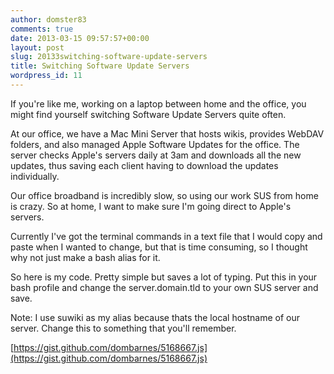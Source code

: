 ```yaml
---
author: domster83
comments: true
date: 2013-03-15 09:57:57+00:00
layout: post
slug: 20133switching-software-update-servers
title: Switching Software Update Servers
wordpress_id: 11
---
```


If you're like me, working on a laptop between home and the office, you might find yourself switching Software Update Servers quite often.





At our office, we have a Mac Mini Server that hosts wikis, provides WebDAV folders, and also managed Apple Software Updates for the office. The server checks Apple's servers daily at 3am and downloads all the new updates, thus saving each client having to download the updates individually.





Our office broadband is incredibly slow, so using our work SUS from home is crazy. So at home, I want to make sure I'm going direct to Apple's servers.





Currently I've got the terminal commands in a text file that I would copy and paste when I wanted to change, but that is time consuming, so I thought why not just make a bash alias for it. 





So here is my code. Pretty simple but saves a lot of typing. Put this in your bash profile and change the server.domain.tld to your own SUS server and save.





Note: I use suwiki as my alias because thats the local hostname of our server. Change this to something that you'll remember.

[https://gist.github.com/dombarnes/5168667.js](https://gist.github.com/dombarnes/5168667.js)
